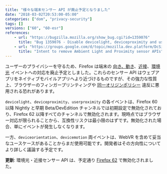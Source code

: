 ```yaml
---
title: "様々な端末センサー API が廃止予定となりました"
date: "2018-03-02T20:53:00-05:00"
categories: ["dom", "privacy-security"]
tags: []
versions: ["60", "60-esr"]
references:
    - url: "https://bugzilla.mozilla.org/show_bug.cgi?id=1359076"
      title: "Bug 1359076 - Disable devicelight, deviceproximity and userproximity events"
    - url: "https://groups.google.com/d/topic/mozilla.dev.platform/DcSi_wLG4fc/discussion"
      title: "Intent to remove Ambient Light and Proximity sensor APIs"
---
```

ユーザーのプライバシーを守るため、Firefox は端末の [向き、動き](https://developer.mozilla.org/docs/Web/API/Detecting_device_orientation)、[近接](https://developer.mozilla.org/docs/Web/API/Proximity_Events)、[環境光](https://developer.mozilla.org/docs/Web/API/Ambient_Light_Events) イベントへの対応を廃止予定としました。これらのセンサー API はウェブアプリをネイティブモバイルアプリへより近づけるものですが、その強力な性質上、ブラウザーのフィンガープリンティングや [同一オリジンポリシー](https://developer.mozilla.org/docs/Web/Security/Same-origin_policy) 違反に悪用される恐れがあります。

`devicelight`、`deviceproximity`、`userproximity` の各イベントは、Firefox 60 以降 Nightly と早期 Beta/DevEdition チャンネルでは初期設定で無効化されており、Firefox 62 以降すべてのチャンネルで無効化されます。現時点ではブラウザー対応が限られることから、互換性リスクは最小限のはずです。無効化された場合、単にイベントが発生しなくなります。

一方、`deviceorientation`、`devicemotion` 両イベントは、WebVR を含めて妥当なユースケースがあることからまだ使用可能です。開発者はその方向性についてより詳しく議論する予定です。

**更新**: 環境光・近接センサー API は、予定通り [Firefox 62](https://www.fxsitecompat.dev/ja/docs/2018/ambient-light-and-proximity-sensor-apis-have-been-disabled/) で無効化されました。
